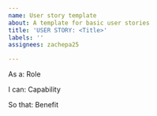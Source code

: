 ```yaml
---
name: User story template
about: A template for basic user stories
title: 'USER STORY: <Title>'
labels: ''
assignees: zachepa25

---
```


As a: Role

I can: Capability

So that: Benefit
